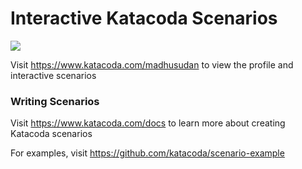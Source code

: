 # Interactive Katacoda Scenarios

[![](http://shields.katacoda.com/katacoda/madhusudan/count.svg)](https://www.katacoda.com/madhusudan "Get your profile on Katacoda.com")

Visit https://www.katacoda.com/madhusudan to view the profile and interactive scenarios

### Writing Scenarios
Visit https://www.katacoda.com/docs to learn more about creating Katacoda scenarios

For examples, visit https://github.com/katacoda/scenario-example
